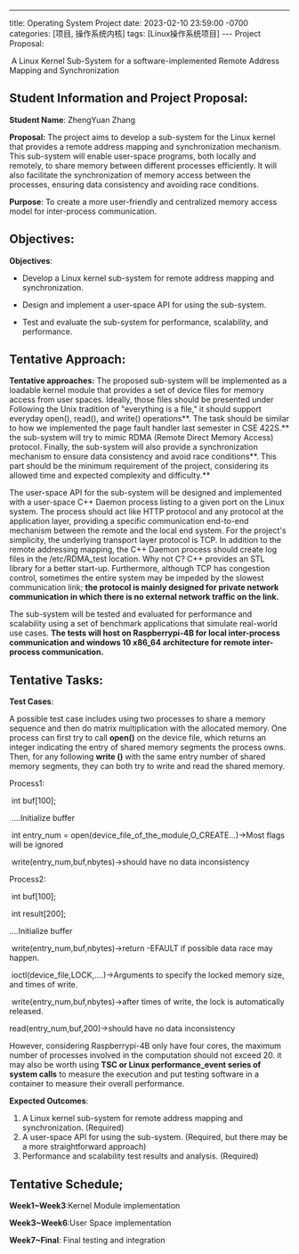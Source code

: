 ---
title: Operating System Project
date: 2023-02-10 23:59:00 -0700
categories: [项目, 操作系统内核]
tags: [Linux操作系统项目] 
---​																						Project Proposal: 

​				A Linux Kernel Sub-System for a software-implemented Remote Address Mapping and Synchronization

## Student Information and Project Proposal:
**Student Name**: ZhengYuan Zhang

**Proposal:** The project aims to develop a sub-system for the Linux kernel that provides a remote address mapping and synchronization mechanism. This sub-system will enable user-space programs, both locally and remotely, to share memory between different processes efficiently. It will also facilitate the synchronization of memory access between the processes, ensuring data consistency and avoiding race conditions.

**Purpose**: To create a more user-friendly and centralized memory access model for inter-process communication.

## Objectives:

**Objectives**: 

- Develop a Linux kernel sub-system for remote address mapping and synchronization.

- Design and implement a user-space API for using the sub-system.

- Test and evaluate the sub-system for performance, scalability, and performance.

## Tentative Approach:

**Tentative approaches:** The proposed sub-system will be implemented as a loadable kernel module that provides a set of device files for memory access from user spaces. Ideally, those files should be presented under Following the Unix tradition of "everything is a file," it should support everyday open(), read(), and write() operations**. The task should be similar to how we implemented the page fault handler last semester in CSE 422S.**  the sub-system will try to mimic RDMA (Remote Direct Memory Access) protocol. Finally, the sub-system will also provide a synchronization mechanism to ensure data consistency and avoid race conditions**. This part should be the minimum requirement of the project, considering its allowed time and expected complexity and difficulty.**

The user-space API for the sub-system will be designed and implemented with a user-space C++ Daemon process listing to a given port on the Linux system. The process should act like HTTP protocol and any protocol at the application layer, providing a specific communication end-to-end mechanism between the remote and the local end system. For the project's simplicity, the underlying transport layer protocol is TCP. In addition to the remote addressing mapping, the C++ Daemon process should create log files in the /etc/RDMA_test location. Why not C? C++ provides an STL library for a better start-up. Furthermore, although TCP has congestion control, sometimes the entire system may be impeded by the slowest communication link; **the protocol is mainly designed for private network communication in which there is no external network traffic on the link.** 

The sub-system will be tested and evaluated for performance and scalability using a set of benchmark applications that simulate real-world use cases. **The tests will host on Raspberrypi-4B for local inter-process communication and windows 10 x86_64 architecture for remote inter-process communication.** 


## Tentative Tasks:
**Test Cases**:

A possible test case includes using two processes to share a memory sequence and then do matrix multiplication with the allocated memory. One process can first try to call **open()** on the device file, which returns an integer indicating the entry of shared memory segments the process owns. Then, for any following **write ()** with the same entry number of shared memory segments, they can both try to write and read the shared memory. 

Process1:

​	int buf[100];

​	....Initialize buffer

​	int entry_num = open(device_file_of_the_module,O_CREATE...)->Most flags will be ignored

​	write(entry_num,buf,nbytes)->should have no data inconsistency

Process2:

​	int buf[100];

​	int result[200];

   ....Initialize buffer

​	write(entry_num,buf,nbytes)->return -EFAULT if possible data race may happen.

​	ioctl(device_file,LOCK,....)->Arguments to specify the locked memory size, and times of write.

​	write(entry_num,buf,nbytes)->after times of write, the lock is automatically released.

   read(entry_num,buf,200)->should have no data inconsistency



 However, considering Raspberrypi-4B only have four cores, the maximum number of processes involved in the computation should not exceed 20. it may also be worth using **TSC or Linux performance_event series of system calls** to measure the execution and put testing software in a container to measure their overall performance.

**Expected Outcomes**: 

1. A Linux kernel sub-system for remote address mapping and synchronization. (Required)
2. A user-space API for using the sub-system. (Required, but there may be a more straightforward approach)
3. Performance and scalability test results and analysis. (Required)



## Tentative Schedule;

**Week1~Week3**:Kernel Module implementation

**Week3~Week6**:User Space implementation

**Week7~Final**: Final testing and integration 

